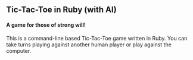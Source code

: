 ## Tic-Tac-Toe in Ruby (with AI)
#### A game for those of strong will!

This is a command-line based Tic-Tac-Toe game written in Ruby. You can take
turns playing against another human player or play against the computer.